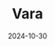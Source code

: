 ---  
layout: startup_page  
title: "Vara"  
id: "vara.ai"  
permalink: "/varavara.ai10302024/"  
website: "https://www.vara.ai/"  
funding_round: ""  
funding_amount: "$8.9M"  
investors: "IBB Ventures, Smart Family Office, FJH"  
about: "Vara is an AI-enabled platform enhancing accuracy and efficiency in breast cancer detection. Its software integrates into national screening programs, significantly increasing cancer detection rates while reducing false positives and radiologist workload. The company is expanding into emerging healthcare markets."  
markets: "Healthtech, AI, Oncology, Artificial Intelligence & Machine Learning"  
hq: "Berlin, Berlin, Germany"  
founded_year: "2018"  
linkedin: "https://www.linkedin.com/company/vara-ai"  
twitter: "https://twitter.com/vara_ai"  
instagram: ""  
facebook: ""  
crunchbase: "https://www.crunchbase.com/organization/vara"  
pitchbook: "https://pitchbook.com/profiles/company/339792-85"  

date_display: "30-Oct-2024"  
date: "2024-10-30"

# SEO Optimization  
meta_title: "Vara -  Funding ($8.9M)"  
meta_description: "Vara, Vara is an AI-enabled platform enhancing accuracy and efficiency in breast cancer detection. Its software integrates into national screening programs,..."  
meta_keywords: "Vara, Healthtech, AI, Oncology, Artificial Intelligence & Machine Learning,  funding"  
canonical_url: "https://startup.projectstartups.com/varavara.ai10302024/"  
---